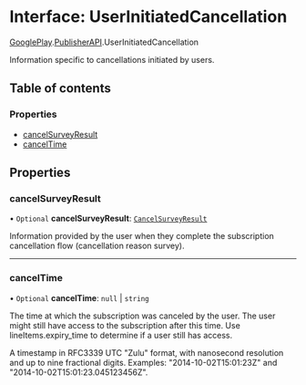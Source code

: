 # Interface: UserInitiatedCancellation

[GooglePlay](../modules/CdvPurchase.GooglePlay.md).[PublisherAPI](../modules/CdvPurchase.GooglePlay.PublisherAPI.md).UserInitiatedCancellation

Information specific to cancellations initiated by users.

## Table of contents

### Properties

- [cancelSurveyResult](CdvPurchase.GooglePlay.PublisherAPI.UserInitiatedCancellation.md#cancelsurveyresult)
- [cancelTime](CdvPurchase.GooglePlay.PublisherAPI.UserInitiatedCancellation.md#canceltime)

## Properties

### cancelSurveyResult

• `Optional` **cancelSurveyResult**: [`CancelSurveyResult`](CdvPurchase.GooglePlay.PublisherAPI.CancelSurveyResult.md)

Information provided by the user when they complete the subscription cancellation flow (cancellation reason survey).

___

### cancelTime

• `Optional` **cancelTime**: ``null`` \| `string`

The time at which the subscription was canceled by the user. The user might still have access to the subscription after this time. Use lineItems.expiry_time to determine if a user still has access.

A timestamp in RFC3339 UTC "Zulu" format, with nanosecond resolution and up to nine fractional digits. Examples: "2014-10-02T15:01:23Z" and "2014-10-02T15:01:23.045123456Z".
